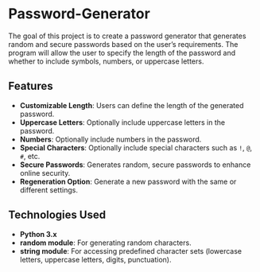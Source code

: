 # Password-Generator
The goal of this project is to create a password generator that generates random and secure passwords based on the user’s requirements. 
The program will allow the user to specify the length of the password and whether to include symbols, numbers, or uppercase letters.
## Features
- **Customizable Length**: Users can define the length of the generated password.
- **Uppercase Letters**: Optionally include uppercase letters in the password.
- **Numbers**: Optionally include numbers in the password.
- **Special Characters**: Optionally include special characters such as `!`, `@`, `#`, etc.
- **Secure Passwords**: Generates random, secure passwords to enhance online security.
- **Regeneration Option**: Generate a new password with the same or different settings.
## Technologies Used
- **Python 3.x**
- **random module**: For generating random characters.
- **string module**: For accessing predefined character sets (lowercase letters, uppercase letters, digits, punctuation).
